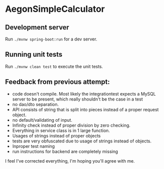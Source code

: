 # AegonSimpleCalculator

## Development server

Run `./mvnw spring-boot:run` for a dev server.

## Running unit tests

Run `./mvnw clean test` to execute the unit tests.

## Feedback from previous attempt:

- code doesn't compile. Most likely the integrationtest expects a MySQL server to be present, which really shouldn't be the case in a test
- no dao/dto separation.
- API consists of string that is split into pieces instead of a proper request object.
- no default/validating of input. 
- Infinity check instead of proper division by zero checking.
- Everything in service class is in 1 large function.
- Usages of strings instead of proper objects
- tests are very obfuscated due to usage of strings instead of objects.
- Inproper test naming
- run instructions for backend are completely missing 

I feel I've corrected everything, I'm hoping you'll agree with me.

